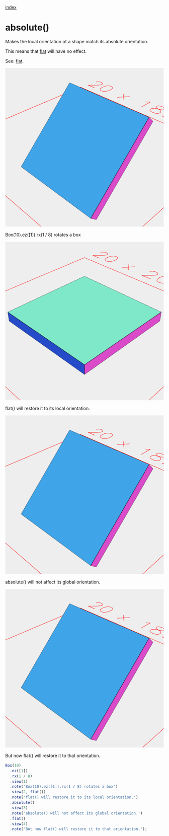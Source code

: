 [index](../../nb/api/index.md)
# absolute()

Makes the local orientation of a shape match its absolute orientation.

This means that [flat](../../nb/api/flat.md) will have no effect.

See: [flat](../../nb/api/flat.md).

![Image](absolute.md.$2_1.png)

Box(10).ez([1]).rx(1 / 8) rotates a box

![Image](absolute.md.$2_2.png)

flat() will restore it to its local orientation.

![Image](absolute.md.$2_3.png)

absolute() will not affect its global orientation.

![Image](absolute.md.$2_4.png)

But now flat() will restore it to that orientation.

```JavaScript
Box(10)
  .ez([1])
  .rx(1 / 8)
  .view(1)
  .note('Box(10).ez([1]).rx(1 / 8) rotates a box')
  .view(2, flat())
  .note('flat() will restore it to its local orientation.')
  .absolute()
  .view(3)
  .note('absolute() will not affect its global orientation.')
  .flat()
  .view(4)
  .note('But now flat() will restore it to that orientation.');
```

